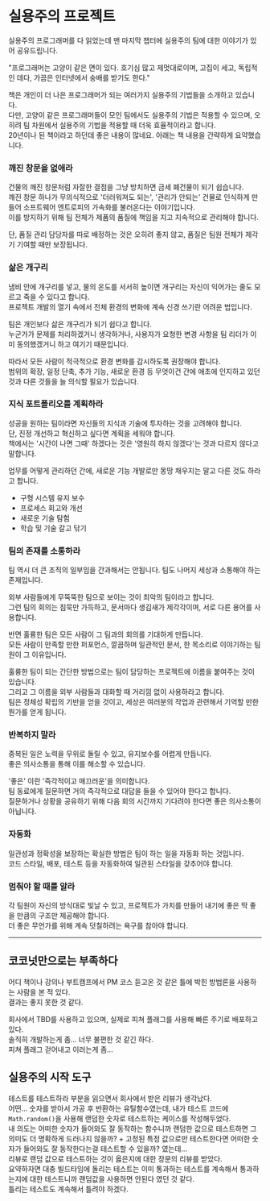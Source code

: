 # 실용주의 프로젝트

실용주의 프로그래머를 다 읽었는데 맨 마지막 챕터에 실용주의 팀에 대한 이야기가 있어 공유드립니다.

"프로그래머는 고양이 같은 면이 있다. 호기심 많고 제멋대로이며, 고집이 세고, 독립적인 데다, 가끔은 인터넷에서 숭배를 받기도 한다."

책은 개인이 더 나은 프로그래머가 되는 여러가지 실용주의 기법들을 소개하고 있습니다.  
다만, 고양이 같은 프로그래머들이 모인 팀에서도 실용주의 기법은 적용할 수 있으며, 오히려 팀 차원에서 실용주의 기법을 적용할 때 더욱 효율적이라고 합니다.  
20년이나 된 책이라고 하던데 좋은 내용이 많네요. 아래는 책 내용을 간략하게 요약했습니다.  

### 깨진 창문을 없애라  
건물의 깨진 창문처럼 자잘한 결점을 그냥 방치하면 금세 폐건물이 되기 쉽습니다.  
깨진 창문 하나가 무의식적으로 '더러워져도 되는', '관리가 안되는' 건물로 인식하게 만들어 소프트웨어 엔트로피의 가속화를 불러온다는 이야기입니다.  
이를 방지하기 위해 팀 전체가 제품의 품질에 책임을 지고 지속적으로 관리해야 합니다.  

단, 품질 관리 담당자를 따로 배정하는 것은 오히려 좋지 않고, 품질은 팀원 전체가 제각기 기여할 때만 보장됩니다.  

### 삶은 개구리
냄비 안에 개구리를 넣고, 물의 온도를 서서히 높이면 개구리는 자신이 익어가는 줄도 모르고 죽을 수 있다고 합니다.  
프로젝트 개발의 열기 속에서 전체 환경의 변화에 계속 신경 쓰기란 어려운 법입니다.  

팀은 개인보다 삶은 개구리가 되기 쉽다고 합니다.  
누군가가 문제를 처리하겠거니 생각하거나, 사용자가 요청한 변경 사항을 팀 리더가 이미 동의했겠거니 하고 여기기 때문입니다.  

따라서 모든 사람이 적극적으로 환경 변화를 감시하도록 권장해야 합니다.  
범위의 확장, 일정 단축, 추가 기능, 새로운 환경 등 무엇이건 간에 애초에 인지하고 있던 것과 다른 것들을 늘 의식할 필요가 있습니다.  

### 지식 포트폴리오를 계획하라
성공을 원하는 팀이라면 자신들의 지식과 기술에 투자하는 것을 고려해야 합니다.  
단, 진정 개선하고 혁신하고 싶다면 계획을 세워야 합니다.  
책에서는 '시간이 나면 그때' 하겠다는 것은 '영원히 하지 않겠다'는 것과 다르지 않다고 말합니다.  

업무를 어떻게 관리하던 간에, 새로운 기능 개발로만 몽땅 채우지는 말고 다른 것도 하라고 합니다.  
- 구형 시스템 유지 보수
- 프로세스 회고와 개선
- 새로운 기술 탐험
- 학습 및 기술 갈고 닦기

### 팀의 존재를 소통하라
팀 역시 더 큰 조직의 일부임을 간과해서는 안됩니다. 팀도 나머지 세상과 소통해야 하는 존재입니다.  

외부 사람들에게 무뚝뚝한 팀으로 보이는 것이 최악의 팀이라고 합니다.  
그런 팀의 회의는 침묵만 가득하고, 문서마다 생김새가 제각각이며, 서로 다른 용어를 사용합니다.  

반면 훌륭한 팀은 모든 사람이 그 팀과의 회의를 기대하게 만듭니다.  
모든 사람이 만족할 만한 퍼포먼스, 깔끔하며 일관적인 문서, 한 목소리로 이야기하는 팀원이 그 이유입니다.  

훌륭한 팀이 되는 간단한 방법으로는 팀이 담당하는 프로젝트에 이름을 붙여주는 것이 있습니다.  
그리고 그 이름을 외부 사람들과 대화할 때 거리낌 없이 사용하라고 합니다.  
팀은 정체성 확립의 기반을 얻을 것이고, 세상은 여러분의 작업과 관련해서 기억할 만한 뭔가를 얻게 됩니다.  

### 반복하지 말라
중복된 일은 노력을 무위로 돌릴 수 있고, 유지보수를 어렵게 만듭니다.  
좋은 의사소통을 통해 이를 해소할 수 있습니다.  

'좋은' 이란 '즉각적이고 매끄러운'을 의미합니다.  
팀 동료에게 질문하면 거의 즉각적으로 대답을 들을 수 있어야 한다고 합니다.  
질문하거나 상황을 공유하기 위해 다음 회의 시간까지 기다려야 한다면 좋은 의사소통이 아닙니다.  

### 자동화
일관성과 정확성을 보장하는 확실한 방법은 팀이 하는 일을 자동화 하는 것입니다.  
코드 스타일, 배포, 테스트 등을 자동화하여 일관된 스타일을 갖추어야 합니다.  

### 멈춰야 할 때를 알라
각 팀원이 자신의 방식대로 빛날 수 있고, 프로젝트가 가치를 만들어 내기에 좋은 딱 좋을 만큼의 구조만 제공해야 합니다.  
더 좋은 무언가를 위해 계속 덧칠하려는 욕구를 참아야 합니다.  

---

## 코코넛만으로는 부족하다

어디 책이나 강의나 부트캠프에서 PM 코스 듣고온 것 같은 틀에 박힌 방법론을 사용하는 사람을 본 적 있다.  
결과는 좋지 못한 것 같다.  

회사에서 TBD를 사용하고 있으며, 실제로 피쳐 플래그를 사용해 빠른 주기로 배포하고 있다.  
솔직히 개발하는게 좀... 너무 불편한 것 같긴 하다.  
피쳐 플래그 걷어내고 이러는게 좀...

## 실용주의 시작 도구

테스트를 테스트하라 부분을 읽으면서 회사에서 받은 리뷰가 생각났다.  
어떤... 숫자를 받아서 가공 후 반환하는 유틸함수였는데, 내가 테스트 코드에 `Math.random()`을 사용해 랜덤한 숫자로 테스트하는 케이스를 작성해두었다.  
내 의도는 어떠한 숫자가 들어와도 잘 동작하는 함수니까 랜덤한 값으로 테스트하면 그 의미도 더 명확하게 드러나지 않을까? + 고정된 특정 값으로만 테스트한다면 어떠한 숫자가 들어와도 잘 동작한다는걸 테스트할 수 있을까? 였는데...  
리뷰로 랜덤 값으로 테스트하는 것이 옳은지에 대한 장문의 리뷰를 받았다.  
요약하자면 대충 빌드타임에 돌리는 테스트는 이미 통과하는 테스트를 계속해서 통과하는지에 대한 테스트니까 랜덤값을 사용하면 안된다 였던 것 같다.  
틀리는 테스트도 계속해서 틀려야 하겠다.  
